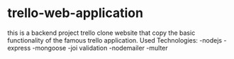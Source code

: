 # trello-web-application
this is a backend project trello clone website that copy the basic functionality of the famous trello application.
Used Technologies: 
-nodejs
-express
-mongoose
-joi validation
-nodemailer
-multer
